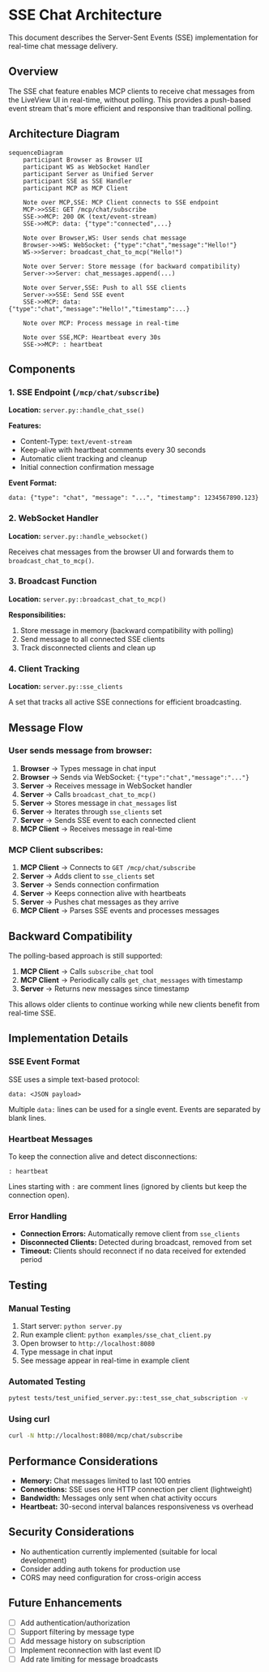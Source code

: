 # SSE Chat Architecture

This document describes the Server-Sent Events (SSE) implementation for real-time chat message delivery.

## Overview

The SSE chat feature enables MCP clients to receive chat messages from the LiveView UI in real-time, without polling. This provides a push-based event stream that's more efficient and responsive than traditional polling.

## Architecture Diagram

```mermaid
sequenceDiagram
    participant Browser as Browser UI
    participant WS as WebSocket Handler
    participant Server as Unified Server
    participant SSE as SSE Handler
    participant MCP as MCP Client
    
    Note over MCP,SSE: MCP Client connects to SSE endpoint
    MCP->>SSE: GET /mcp/chat/subscribe
    SSE->>MCP: 200 OK (text/event-stream)
    SSE->>MCP: data: {"type":"connected",...}
    
    Note over Browser,WS: User sends chat message
    Browser->>WS: WebSocket: {"type":"chat","message":"Hello!"}
    WS->>Server: broadcast_chat_to_mcp("Hello!")
    
    Note over Server: Store message (for backward compatibility)
    Server->>Server: chat_messages.append(...)
    
    Note over Server,SSE: Push to all SSE clients
    Server->>SSE: Send SSE event
    SSE->>MCP: data: {"type":"chat","message":"Hello!","timestamp":...}
    
    Note over MCP: Process message in real-time
    
    Note over SSE,MCP: Heartbeat every 30s
    SSE->>MCP: : heartbeat
```

## Components

### 1. SSE Endpoint (`/mcp/chat/subscribe`)

**Location:** `server.py::handle_chat_sse()`

**Features:**
- Content-Type: `text/event-stream`
- Keep-alive with heartbeat comments every 30 seconds
- Automatic client tracking and cleanup
- Initial connection confirmation message

**Event Format:**
```
data: {"type": "chat", "message": "...", "timestamp": 1234567890.123}

```

### 2. WebSocket Handler

**Location:** `server.py::handle_websocket()`

Receives chat messages from the browser UI and forwards them to `broadcast_chat_to_mcp()`.

### 3. Broadcast Function

**Location:** `server.py::broadcast_chat_to_mcp()`

**Responsibilities:**
1. Store message in memory (backward compatibility with polling)
2. Send message to all connected SSE clients
3. Track disconnected clients and clean up

### 4. Client Tracking

**Location:** `server.py::sse_clients`

A set that tracks all active SSE connections for efficient broadcasting.

## Message Flow

### User sends message from browser:

1. **Browser** → Types message in chat input
2. **Browser** → Sends via WebSocket: `{"type":"chat","message":"..."}`
3. **Server** → Receives message in WebSocket handler
4. **Server** → Calls `broadcast_chat_to_mcp()`
5. **Server** → Stores message in `chat_messages` list
6. **Server** → Iterates through `sse_clients` set
7. **Server** → Sends SSE event to each connected client
8. **MCP Client** → Receives message in real-time

### MCP Client subscribes:

1. **MCP Client** → Connects to `GET /mcp/chat/subscribe`
2. **Server** → Adds client to `sse_clients` set
3. **Server** → Sends connection confirmation
4. **Server** → Keeps connection alive with heartbeats
5. **Server** → Pushes chat messages as they arrive
6. **MCP Client** → Parses SSE events and processes messages

## Backward Compatibility

The polling-based approach is still supported:

1. **MCP Client** → Calls `subscribe_chat` tool
2. **MCP Client** → Periodically calls `get_chat_messages` with timestamp
3. **Server** → Returns new messages since timestamp

This allows older clients to continue working while new clients benefit from real-time SSE.

## Implementation Details

### SSE Event Format

SSE uses a simple text-based protocol:

```
data: <JSON payload>

```

Multiple `data:` lines can be used for a single event. Events are separated by blank lines.

### Heartbeat Messages

To keep the connection alive and detect disconnections:

```
: heartbeat

```

Lines starting with `:` are comment lines (ignored by clients but keep the connection open).

### Error Handling

- **Connection Errors:** Automatically remove client from `sse_clients`
- **Disconnected Clients:** Detected during broadcast, removed from set
- **Timeout:** Clients should reconnect if no data received for extended period

## Testing

### Manual Testing

1. Start server: `python server.py`
2. Run example client: `python examples/sse_chat_client.py`
3. Open browser to `http://localhost:8080`
4. Type message in chat input
5. See message appear in real-time in example client

### Automated Testing

```bash
pytest tests/test_unified_server.py::test_sse_chat_subscription -v
```

### Using curl

```bash
curl -N http://localhost:8080/mcp/chat/subscribe
```

## Performance Considerations

- **Memory:** Chat messages limited to last 100 entries
- **Connections:** SSE uses one HTTP connection per client (lightweight)
- **Bandwidth:** Messages only sent when chat activity occurs
- **Heartbeat:** 30-second interval balances responsiveness vs overhead

## Security Considerations

- No authentication currently implemented (suitable for local development)
- Consider adding auth tokens for production use
- CORS may need configuration for cross-origin access

## Future Enhancements

- [ ] Add authentication/authorization
- [ ] Support filtering by message type
- [ ] Add message history on subscription
- [ ] Implement reconnection with last event ID
- [ ] Add rate limiting for message broadcasts
